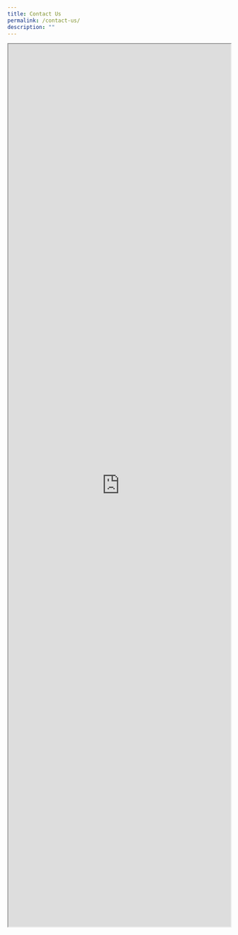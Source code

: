 ```yaml
---
title: Contact Us
permalink: /contact-us/
description: ""
---
```

<iframe style="width:100%;height:2000px" src="https://form.gov.sg/60e3e7f6767aad0012645d4b" id="iframe"></iframe>